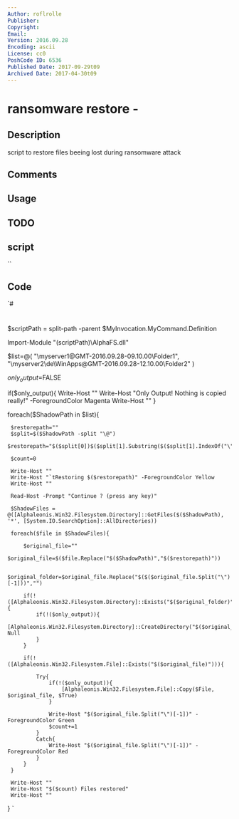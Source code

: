 ```yaml
---
Author: roflrolle
Publisher: 
Copyright: 
Email: 
Version: 2016.09.28
Encoding: ascii
License: cc0
PoshCode ID: 6536
Published Date: 2017-09-29t09
Archived Date: 2017-04-30t09
---
```


# ransomware restore - 

## Description

script to restore files beeing lost during ransomware attack

## Comments



## Usage



## TODO



## script

``

## Code

`#
 #
 $scriptPath = split-path -parent $MyInvocation.MyCommand.Definition
 
 Import-Module "$($scriptPath)\AlphaFS.dll"
 
 $list=@(
 "\\myserver1\@GMT-2016.09.28-09.10.00\Folder1",
 "\\myserver2\de\WinApps\@GMT-2016.09.28-12.10.00\Folder2"
 )
 
 $only_output=$FALSE
 
 if($only_output){
     Write-Host ""
     Write-Host "Only Output! Nothing is copied really!" -ForegroundColor Magenta
     Write-Host ""
 }
 
 foreach($ShadowPath in $list){
 
     $restorepath=""
     $split=$($ShadowPath -split "\@")
     $restorepath="$($split[0])$($split[1].Substring($($split[1].IndexOf("\"))+1))"
 
     $count=0
 
     Write-Host ""
     Write-Host "`tRestoring $($restorepath)" -ForegroundColor Yellow
     Write-Host ""
 
     Read-Host -Prompt "Continue ? (press any key)"
 
     $ShadowFiles = @([Alphaleonis.Win32.Filesystem.Directory]::GetFiles($($ShadowPath), '*', [System.IO.SearchOption]::AllDirectories))
 
     foreach($file in $ShadowFiles){
     
         $original_file=""
         $original_file=$($file.Replace("$($ShadowPath)","$($restorepath)"))
         
         $original_folder=$original_file.Replace("$($($original_file.Split("\")[-1]))","")
 
         if(!([Alphaleonis.Win32.Filesystem.Directory]::Exists("$($original_folder)"))){
             if(!($only_output)){
                 [Alphaleonis.Win32.Filesystem.Directory]::CreateDirectory("$($original_folder)")|Out-Null
             }
         }
 
         if(!([Alphaleonis.Win32.Filesystem.File]::Exists("$($original_file)"))){
             
             Try{
                 if(!($only_output)){
                     [Alphaleonis.Win32.Filesystem.File]::Copy($File, $original_file, $True)
                 }
                 
                 Write-Host "$($original_file.Split("\")[-1])" -ForegroundColor Green
                 $count+=1
             }
             Catch{
                 Write-Host "$($original_file.Split("\")[-1])" -ForegroundColor Red
             }
         }
     }
 
     Write-Host ""
     Write-Host "$($count) Files restored"
     Write-Host ""
 
 }
`

